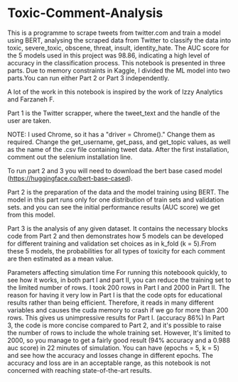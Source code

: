 # Toxic-Comment-Analysis

This is a programme to scrape tweets from twitter.com and train a model using BERT, analysing the scraped data from Twitter to classify the data into toxic, severe_toxic, obscene, threat, insult, identity_hate. The AUC score for the 5 models used in this project was 98.86, indicating a high level of accuracy in the classification process. This notebook is presented in three parts. Due to memory constraints in Kaggle, I divided the ML model into two parts.You can run either Part 2 or Part 3 independently.

A lot of the work in this notebook is inspired by the work of Izzy Analytics and Farzaneh F.

Part 1 is the Twitter scrapper, where the tweet_text and the handle of the user are taken.

NOTE: I used Chrome, so it has a "driver = Chrome()." Change them as required. Change the get_username, get_pass, and get_topic values, as well as the name of the .csv file containing tweet data. After the first installation, comment out the selenium installation line.

To run part 2 and 3 you will need to download the bert base cased model (https://huggingface.co/bert-base-cased).

Part 2 is the preparation of the data and the model training using BERT. The model in this part runs only for one distribution of train sets and validation sets. and you can see the initial performance results (AUC score) we get from this model.

Part 3 is the analysis of any given dataset. It contains the necessary blocks code from Part 2 and then demonstrates how 5 models can be developed for different training and validation set choices as in k_fold (k = 5).From these 5 models, the probabilities for all types of toxicity for each comment are then estimated as a mean value.

Parameters affecting simulation time For running this noteboook quickly, to see how it works, in both part I and part II, you can reduce the training set to the limited number of rows. I took 200 rows in Part I and 2000 in Part II. The reason for having it very low in Part I is that the code opts for educational results rather than being efficient. Therefore, it reads in many different variables and causes the cuda memory to crash if we go for more than 200 rows. This gives us unimpressive results for Part I. (accuracy 86%) In Part 3, the code is more concise compared to Part 2, and it's possible to raise the number of rows to include the whole training set. However, It's limited to 2000, so you manage to get a fairly good result (94% accuracy and a 0.988 auc score) in 22 minutes of simulation. You can have (epochs = 5, k = 5) and see how the accuracy and losses change in different epochs. The accuracy and loss are in an acceptable range, as this notebook is not concerned with reaching state-of-the-art results.
